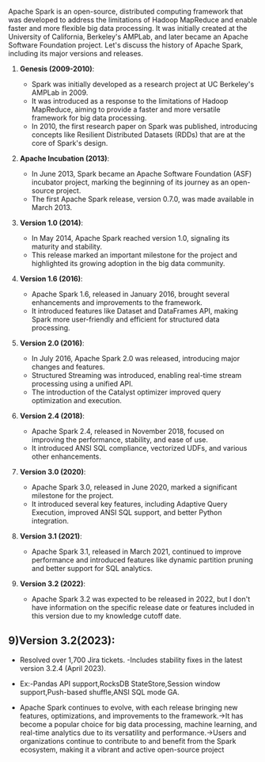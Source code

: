 
Apache Spark is an open-source, distributed computing framework that was developed to address the limitations of Hadoop MapReduce and enable faster and more flexible big data processing. It was initially created at the University of California, Berkeley's AMPLab, and later became an Apache Software Foundation project. Let's discuss the history of Apache Spark, including its major versions and releases.

1. **Genesis (2009-2010)**:
   - Spark was initially developed as a research project at UC Berkeley's AMPLab in 2009.
   - It was introduced as a response to the limitations of Hadoop MapReduce, aiming to provide a faster and more versatile framework for big data processing.
   - In 2010, the first research paper on Spark was published, introducing concepts like Resilient Distributed Datasets (RDDs) that are at the core of Spark's design.

2. **Apache Incubation (2013)**:
   - In June 2013, Spark became an Apache Software Foundation (ASF) incubator project, marking the beginning of its journey as an open-source project.
   - The first Apache Spark release, version 0.7.0, was made available in March 2013.

3. **Version 1.0 (2014)**:
   - In May 2014, Apache Spark reached version 1.0, signaling its maturity and stability.
   - This release marked an important milestone for the project and highlighted its growing adoption in the big data community.

4. **Version 1.6 (2016)**:
   - Apache Spark 1.6, released in January 2016, brought several enhancements and improvements to the framework.
   - It introduced features like Dataset and DataFrames API, making Spark more user-friendly and efficient for structured data processing.

5. **Version 2.0 (2016)**:
   - In July 2016, Apache Spark 2.0 was released, introducing major changes and features.
   - Structured Streaming was introduced, enabling real-time stream processing using a unified API.
   - The introduction of the Catalyst optimizer improved query optimization and execution.

6. **Version 2.4 (2018)**:
   - Apache Spark 2.4, released in November 2018, focused on improving the performance, stability, and ease of use.
   - It introduced ANSI SQL compliance, vectorized UDFs, and various other enhancements.

7. **Version 3.0 (2020)**:
   - Apache Spark 3.0, released in June 2020, marked a significant milestone for the project.
   - It introduced several key features, including Adaptive Query Execution, improved ANSI SQL support, and better Python integration.

8. **Version 3.1 (2021)**:
   - Apache Spark 3.1, released in March 2021, continued to improve performance and introduced features like dynamic partition pruning and better support for SQL analytics.

9. **Version 3.2 (2022)**:
   - Apache Spark 3.2 was expected to be released in 2022, but I don't have information on the specific release date or features included in this version due to my knowledge cutoff date.


## 9)Version 3.2(2023):
- Resolved over 1,700 Jira tickets.
-Includes stability fixes in the latest version 3.2.4 (April 2023).
- Ex:-Pandas API support,RocksDB StateStore,Session window support,Push-based shuffle,ANSI SQL mode GA.

- Apache Spark continues to evolve, with each release bringing new features, optimizations, and improvements to the framework.->It has become a popular choice for big data processing, machine learning, and real-time analytics due to its versatility and performance.->Users and organizations continue to contribute to and benefit from the Spark ecosystem, making it a vibrant and active open-source project
